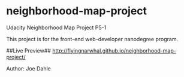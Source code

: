 # neighborhood-map-project
Udacity Neighborhood Map Project P5-1

This project is for the front-end web-developer nanodegree program.

##Live Preview##
http://flyingnarwhal.github.io/neighborhood-map-project/

Author: Joe Dahle
